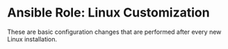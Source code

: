 # Ansible Role: Linux Customization

These are basic configuration changes that are performed after every new Linux installation.
